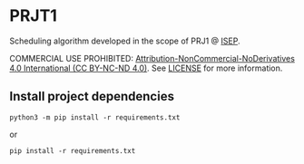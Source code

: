 # PRJT1

Scheduling algorithm developed in the scope of PRJ1 @ [ISEP](https://www.isep.ipp.pt/).

COMMERCIAL USE PROHIBITED: [Attribution-NonCommercial-NoDerivatives 4.0 International (CC BY-NC-ND 4.0)](https://creativecommons.org/licenses/by-nc-nd/4.0/). See [LICENSE](LICENSE) for more information.

## Install project dependencies

```console
python3 -m pip install -r requirements.txt
```
or 

```console
pip install -r requirements.txt
```
